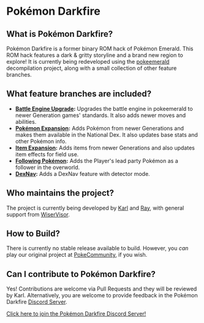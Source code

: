 # Pokémon Darkfire

## What is Pokémon Darkfire?

Pokémon Darkfire is a former binary ROM hack of Pokémon Emerald. This ROM hack features a dark & gritty storyline and a brand new region to explore! It is currently being redeveloped using the [pokeemerald](https://github.com/pret/pokeemerald) decompilation project, along with a small collection of other feature branches.

## What feature branches are included?

- **[Battle Engine Upgrade](https://github.com/rh-hideout/pokeemerald-expansion/tree/battle_engine):** Upgrades the battle engine in pokeemerald to newer Generation games' standards. It also adds newer moves and abilities.
- **[Pokémon Expansion](https://github.com/rh-hideout/pokeemerald-expansion/tree/pokemon_expansion):** Adds Pokémon from newer Generations and makes them available in the National Dex. It also updates base stats and other Pokémon info.
- **[Item Expansion](https://github.com/rh-hideout/pokeemerald-expansion/tree/item_expansion):** Adds items from newer Generations and also updates item effects for field use.
- **[Following Pokémon](https://github.com/W1serV1ser/pokeemerald/tree/FollowingPokemon_Gen1-3):** Adds the Player's lead party Pokémon as a follower in the overworld.
- **[DexNav](https://github.com/ghoulslash/pokeemerald/tree/dexnav):** Adds a DexNav feature with detector mode.

## Who maintains the project?

The project is currently being developed by [Karl](https://github.com/scizz) and [Ray](https://github.com/RayMav3rick), with general support from [WiserVisor](https://github.com/WiserVisor).

## How to Build?

There is currently no stable release available to build. However, you *can* play our original project at [PokeCommunity](https://www.pokecommunity.com/showthread.php?t=421395), if you wish.

## Can I contribute to Pokémon Darkfire?

Yes! Contributions are welcome via Pull Requests and they will be reviewed by Karl. Alternatively, you are welcome to provide feedback in the Pokémon Darkfire [Discord Server](https://discord.com/invite/dCJ4aHurKd).

[Click here to join the Pokémon Darkfire Discord Server!](https://discord.com/invite/dCJ4aHurKd)
